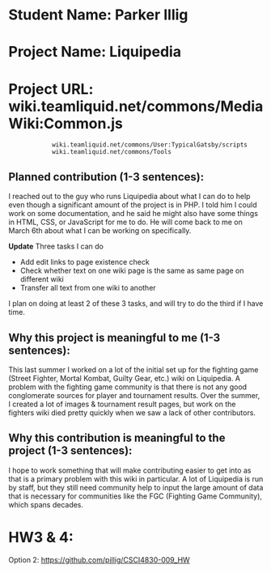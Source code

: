 # Student Name: Parker Illig
# Project Name: Liquipedia
# Project URL:  wiki.teamliquid.net/commons/MediaWiki:Common.js
				wiki.teamliquid.net/commons/User:TypicalGatsby/scripts
				wiki.teamliquid.net/commons/Tools

## Planned contribution (1-3 sentences):
I reached out to the guy who runs Liquipedia about what I can do to help even though a significant amount of the project is in PHP. I told him I could work on some documentation, and he said he might also have some things in HTML, CSS, or JavaScript for me to do. He will come back to me on March 6th about what I can be working on specifically.

**Update**
Three tasks I can do
* Add edit links to page existence check
* Check whether text on one wiki page is the same as same page on different wiki
* Transfer all text from one wiki to another

I plan on doing at least 2 of these 3 tasks, and will try to do the third if I have time.

## Why this project is meaningful to me (1-3 sentences):
This last summer I worked on a lot of the initial set up for the fighting game (Street Fighter, Mortal Kombat, Guilty Gear, etc.) wiki on Liquipedia. A problem with the fighting game community is that there is not any good conglomerate sources for player and tournament results. Over the summer, I created a lot of images & tournament result pages, but work on the fighters wiki died pretty quickly when we saw a lack of other contributors.

## Why this contribution is meaningful to the project (1-3 sentences):
I hope to work something that will make contributing easier to get into as that is a primary problem with this wiki in particular. A lot of Liquipedia is run by staff, but they still need community help to input the large amount of data that is necessary for communities like the FGC (Fighting Game Community), which spans decades.

# HW3 & 4:
Option 2: https://github.com/pillig/CSCI4830-009_HW